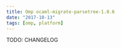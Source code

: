 ```yaml
---
title: Omp ocaml-migrate-parsetree-1.0.6
date: "2017-10-13"
tags: [omp, platform]
---
```


TODO: CHANGELOG
